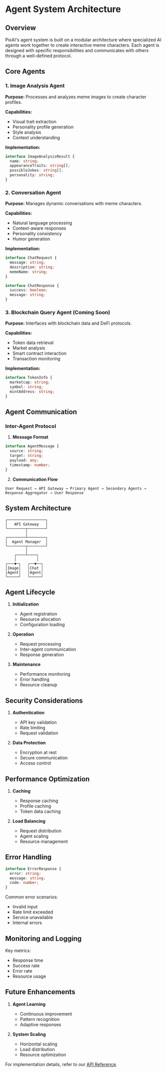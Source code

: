 # Agent System Architecture

## Overview

PixAI's agent system is built on a modular architecture where specialized AI agents work together to create interactive meme characters. Each agent is designed with specific responsibilities and communicates with others through a well-defined protocol.

## Core Agents

### 1. Image Analysis Agent

**Purpose:** Processes and analyzes meme images to create character profiles.

**Capabilities:**
- Visual trait extraction
- Personality profile generation
- Style analysis
- Context understanding

**Implementation:**
```typescript
interface ImageAnalysisResult {
  name: string;
  appearanceTraits: string[];
  possibleJokes: string[];
  personality: string;
}
```

### 2. Conversation Agent

**Purpose:** Manages dynamic conversations with meme characters.

**Capabilities:**
- Natural language processing
- Context-aware responses
- Personality consistency
- Humor generation

**Implementation:**
```typescript
interface ChatRequest {
  message: string;
  description: string;
  memeName: string;
}

interface ChatResponse {
  success: boolean;
  message: string;
}
```

### 3. Blockchain Query Agent (Coming Soon)

**Purpose:** Interfaces with blockchain data and DeFi protocols.

**Capabilities:**
- Token data retrieval
- Market analysis
- Smart contract interaction
- Transaction monitoring

**Implementation:**
```typescript
interface TokenInfo {
  marketcap: string;
  symbol: string;
  mintAddress: string;
}
```

## Agent Communication

### Inter-Agent Protocol

1. **Message Format**
```typescript
interface AgentMessage {
  source: string;
  target: string;
  payload: any;
  timestamp: number;
}
```

2. **Communication Flow**
```
User Request → API Gateway → Primary Agent → Secondary Agents → Response Aggregator → User Response
```

## System Architecture

```
┌─────────────────┐
│   API Gateway   │
└────────┬────────┘
         │
┌────────┴────────┐
│  Agent Manager  │
└────────┬────────┘
         │
    ┌────┴────┐
    │         │
┌───▼─┐   ┌──▼──┐
│Image│   │Chat │
│Agent│   │Agent│
└─────┘   └─────┘
```

## Agent Lifecycle

1. **Initialization**
   - Agent registration
   - Resource allocation
   - Configuration loading

2. **Operation**
   - Request processing
   - Inter-agent communication
   - Response generation

3. **Maintenance**
   - Performance monitoring
   - Error handling
   - Resource cleanup

## Security Considerations

1. **Authentication**
   - API key validation
   - Rate limiting
   - Request validation

2. **Data Protection**
   - Encryption at rest
   - Secure communication
   - Access control

## Performance Optimization

1. **Caching**
   - Response caching
   - Profile caching
   - Token data caching

2. **Load Balancing**
   - Request distribution
   - Agent scaling
   - Resource management

## Error Handling

```typescript
interface ErrorResponse {
  error: string;
  message: string;
  code: number;
}
```

Common error scenarios:
- Invalid input
- Rate limit exceeded
- Service unavailable
- Internal errors

## Monitoring and Logging

Key metrics:
- Response time
- Success rate
- Error rate
- Resource usage

## Future Enhancements

1. **Agent Learning**
   - Continuous improvement
   - Pattern recognition
   - Adaptive responses

2. **System Scaling**
   - Horizontal scaling
   - Load distribution
   - Resource optimization

For implementation details, refer to our [API Reference](./endpoints.md). 